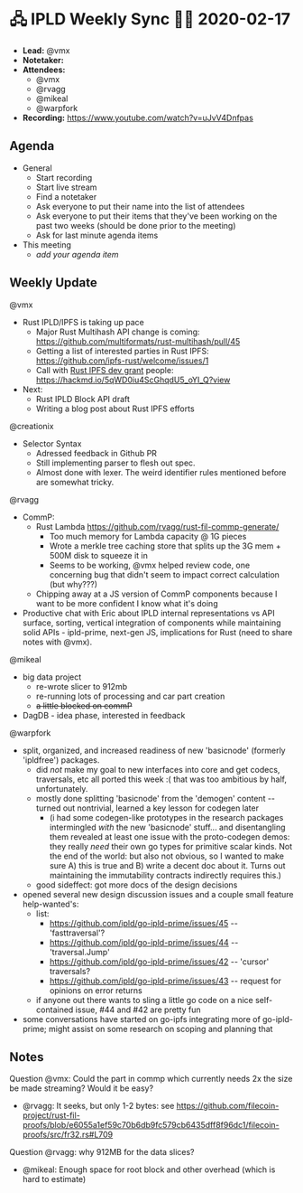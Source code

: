 # 🖧 IPLD Weekly Sync 🙌🏽 2020-02-17

- **Lead:** @vmx
- **Notetaker:**
- **Attendees:**
  - @vmx
  - @rvagg
  - @mikeal
  - @warpfork
- **Recording:** https://www.youtube.com/watch?v=uJvV4Dnfpas


## Agenda

- General
  - Start recording
  - Start live stream
  - Find a notetaker
  - Ask everyone to put their name into the list of attendees
  - Ask everyone to put their items that they've been working on the past two weeks (should be done prior to the meeting)
  - Ask for last minute agenda items
- This meeting
  - _add your agenda item_


## Weekly Update

@vmx
 - Rust IPLD/IPFS is taking up pace
   - Major Rust Multihash API change is coming: https://github.com/multiformats/rust-multihash/pull/45
   - Getting a list of interested parties in Rust IPFS: https://github.com/ipfs-rust/welcome/issues/1
   - Call with [Rust IPFS dev grant](https://github.com/ipfs/devgrants/pull/13) people: https://hackmd.io/5qWD0iu4ScGhqdU5_oYI_Q?view
 - Next:
   - Rust IPLD Block API draft
   - Writing a blog post about Rust IPFS efforts

@creationix
 - Selector Syntax
    - Adressed feedback in Github PR
    - Still implementing parser to flesh out spec.
    - Almost done with lexer.  The weird identifier rules mentioned before are somewhat tricky.

@rvagg
 - CommP:
     - Rust Lambda https://github.com/rvagg/rust-fil-commp-generate/
         - Too much memory for Lambda capacity @ 1G pieces
         - Wrote a merkle tree caching store that splits up the 3G mem + 500M disk to squeeze it in
         - Seems to be working, @vmx helped review code, one concerning bug that didn't seem to impact correct calculation (but why???)
     - Chipping away at a JS version of CommP components because I want to be more confident I know what it's doing
 - Productive chat with Eric about IPLD internal representations vs API surface, sorting, vertical integration of components while maintaining solid APIs - ipld-prime, next-gen JS, implications for Rust (need to share notes with @vmx).

@mikeal
 - big data project
     - re-wrote slicer to 912mb
     - re-running lots of processing and car part creation
     - ~~a little blocked on commP~~
 - DagDB - idea phase, interested in feedback

@warpfork

- split, organized, and increased readiness of new 'basicnode' (formerly 'ipldfree') packages.
	- did *not* make my goal to new interfaces into core and get codecs, traversals, etc all ported this week :(  that was too ambitious by half, unfortunately.
	- mostly done splitting 'basicnode' from the 'demogen' content -- turned out nontrivial, learned a key lesson for codegen later
		- (i had some codegen-like prototypes in the research packages intermingled *with* the new 'basicnode' stuff... and disentangling them revealed at least one issue with the proto-codegen demos: they really *need* their own go types for primitive scalar kinds.  Not the end of the world: but also not obvious, so I wanted to make sure A) this is true and B) write a decent doc about it.  Turns out maintaining the immutability contracts indirectly requires this.)
    - good sideffect: got more docs of the design decisions
- opened several new design discussion issues and a couple small feature help-wanted's:
	- list:
		- https://github.com/ipld/go-ipld-prime/issues/45 -- 'fasttraversal'?
		- https://github.com/ipld/go-ipld-prime/issues/44 -- 'traversal.Jump'
		- https://github.com/ipld/go-ipld-prime/issues/42 -- 'cursor' traversals?
		- https://github.com/ipld/go-ipld-prime/issues/43 -- request for opinions on error returns
	- if anyone out there wants to sling a little go code on a nice self-contained issue, #44 and #42 are pretty fun
- some conversations have started on go-ipfs integrating more of go-ipld-prime; might assist on some research on scoping and planning that


## Notes

<!-- After each call, the notetaker submits a PR to https://github.com/ipld/team-mgmt to store the notes on the meeting-notes folder -->

Question @vmx: Could the part in commp which currently needs 2x the size be made streaming? Would it be easy?
 - @rvagg: It seeks, but only 1-2 bytes: see https://github.com/filecoin-project/rust-fil-proofs/blob/e6055a1ef59c70b6db9fc579cb6435dff8f96dc1/filecoin-proofs/src/fr32.rs#L709 

Question @rvagg: why 912MB for the data slices?
  - @mikeal: Enough space for root block and other overhead (which is hard to estimate)
